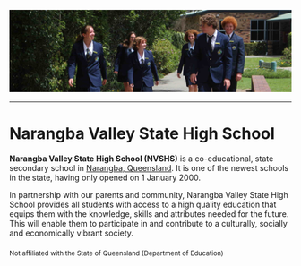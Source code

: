 ![NVSHS](https://github.com/nvshs/.github/blob/main/images/slide-01.jpg) 

---

# Narangba Valley State High School

**Narangba Valley State High School (NVSHS)** is a co-educational, state secondary school in [Narangba, Queensland](https://en.wikipedia.org/wiki/Narangba,_Queensland). It is one of the newest schools in the state, having only opened on 1 January 2000.

In partnership with our parents and community, Narangba Valley State High School provides all students with access to a high quality education that equips them with the knowledge, skills and attributes needed for the future. This will enable them to participate in and contribute to a culturally, socially and economically vibrant society.

<sub>Not affiliated with the State of Queensland (Department of Education)</sub>
